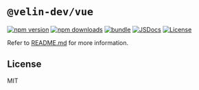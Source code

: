 # `@velin-dev/vue`

[![npm version][npm-version-src]][npm-version-href]
[![npm downloads][npm-downloads-src]][npm-downloads-href]
[![bundle][bundle-src]][bundle-href]
[![JSDocs][jsdocs-src]][jsdocs-href]
[![License][license-src]][license-href]

Refer to [README.md](https://github.com/luoling8192/velin/blob/main/README.md) for more information.

## License

MIT

[npm-version-src]: https://img.shields.io/npm/v/@velin-dev/vue?style=flat&colorA=080f12&colorB=1fa669
[npm-version-href]: https://npmjs.com/package/@velin-dev/vue
[npm-downloads-src]: https://img.shields.io/npm/dm/@velin-dev/vue?style=flat&colorA=080f12&colorB=1fa669
[npm-downloads-href]: https://npmjs.com/package/@velin-dev/vue
[bundle-src]: https://img.shields.io/bundlephobia/minzip/@velin-dev/vue?style=flat&colorA=080f12&colorB=1fa669&label=minzip
[bundle-href]: https://bundlephobia.com/result?p=@velin-dev/vue
[license-src]: https://img.shields.io/github/license/luoling8192/velin.svg?style=flat&colorA=080f12&colorB=1fa669
[license-href]: https://github.com/luoling8192/velin/blob/main/LICENSE
[jsdocs-src]: https://img.shields.io/badge/jsdocs-reference-080f12?style=flat&colorA=080f12&colorB=1fa669
[jsdocs-href]: https://www.jsdocs.io/package/@velin-dev/vue
